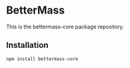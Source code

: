 # BetterMass
This is the bettermass-core package repository.

## Installation
```bash
npm install bettermass-core
```

